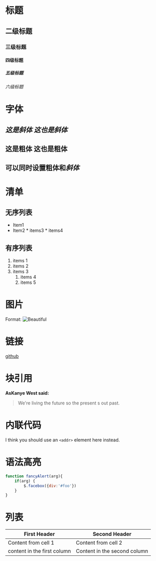 #  标题
##  二级标题
###  三级标题
####  四级标题
#####  五级标题
######  六级标题

#  字体
##  *这是斜体*  _这也是斜体_
##  **这是粗体**  __这也是粗体__
##  可以同时设置**粗体**和*斜体*

#  清单
##  无序列表
*  Item1
*  Item2
		*	items3
		*	items4

##  有序列表
1.	items 1
1.  items 2
1.	items 3
	1. items 4
	1. items 5

# 图片
Format: ![Beautiful](https://ss0.bdstatic.com/94oJfD_bAAcT8t7mm9GUKT-xh_/timg?image&quality=100&size=b4000_4000&sec=1588822740&di=b883be0761aa6b1904c65ad7a0dcc26b&src=http://a3.att.hudong.com/14/75/01300000164186121366756803686.jpg)

# 链接
[github](http://github.com)

# 块引用
**AsKanye West said:**
>We're living the future so
>the present	s out past.

# 内联代码
I think you should use an `<addr>` element here	instead.

# 语法高亮
```javascript
function fancyAlert(arg){
	if(arg) {
		$.facebox({div:'#foo'})
	}
}
```

# 列表
First Header | Second Header
------------ | -------------
Content from cell 1 | Content from cell 2
content	in the first column |Content	in the second column
